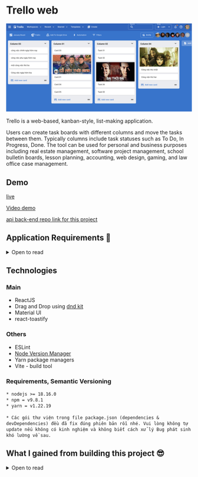 # Trello web

![Banner](./screenshots/light-trello.png)

Trello is a web-based, kanban-style, list-making application.

Users can create task boards with different columns and move the tasks between them. Typically columns include task statuses such as To Do, In Progress, Done. The tool can be used for personal and business purposes including real estate management, software project management, school bulletin boards, lesson planning, accounting, web design, gaming, and law office case management.

## Demo

[live]()

[Video demo](https://youtu.be/UEWHVnhfnT0?si=80_zDfLcvJ1S-IS1)

[api back-end repo link for this project]()

## Application Requirements 👀

<details>

<summary>Open to read</summary>

<br />

👉 Users can create task boards with different columns and move the tasks between them.

👉 Users should be able to delete columns and cards (tasks) inside of columns

👍 App needs Dark Mode.

</details>

## Technologies

### Main

- ReactJS
- Drag and Drop using [dnd kit](https://dndkit.com/)
- Material UI
- react-toastify

### Others

- ESLint
- [Node Version Manager](https://github.com/nvm-sh/nvm)
- Yarn package managers
- Vite - build tool

### Requirements, Semantic Versioning

```
* nodejs >= 18.16.0
* npm = v9.8.1
* yarn = v1.22.19

* Các gói thư viện trong file package.json (dependencies & devDependencies) đều đã fix đúng phiên bản rồi nhé. Vui lòng không tự update nếu không có kinh nghiệm và không biết cách xử lý Bug phát sinh khó lường về sau.
```

## What I gained from building this project 😎

<details> 

<summary>Open to read</summary>

🔵 LITERRALY, this project is the single place I bundled EVERY SINGLE KNOWLEDGE I GAINNED about React into ONCE PLACE.

🔵 Professional large frontend application planning.

From gather business requirements, frontend architecture, thinking about the data flow through the entire application

and then Break the application into categories of features.

Choosing suitable Technology Stack for high quality frontend development.

🔵 Database with MongoDB

🔵 Building large React application with best libraries in React Ecosystem

🔵 Managing Remote Server state in application with React Query, there's no Redux in this application. Use Redux to manage state

🔵 Write highly reusable React Functional Component, with custom styling by leveraging Material UI `styled-component`

Examples: Reusable Modal Component, Confirm Component, and Table Component with custom styling, and Compount Pattern, Select, Client Side Sort, Filter, Pagination...

🔵 This application built with `Performance and Accessibility` in mind.

🔵 Applied Advanced React Patterns likes Custom Hooks, High Order Component (HOC), Render Props, Compound components.

</details>